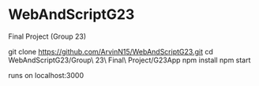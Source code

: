 # WebAndScriptG23
Final Project (Group 23)

git clone https://github.com/ArvinN15/WebAndScriptG23.git
cd WebAndScriptG23/Group\ 23\ Final\ Project/G23App
npm install
npm start

runs on localhost:3000
